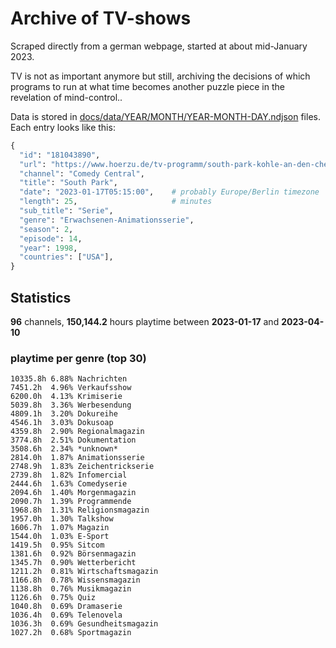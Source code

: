 # Archive of TV-shows

Scraped directly from a german webpage, started at about mid-January 2023.

TV is not as important anymore but still, archiving the decisions of which programs to run at what time
becomes another puzzle piece in the revelation of mind-control.. 

Data is stored in [docs/data/YEAR/MONTH/YEAR-MONTH-DAY.ndjson](docs/data/) files. 
Each entry looks like this:

```python
{
  "id": "181043890", 
  "url": "https://www.hoerzu.de/tv-programm/south-park-kohle-an-den-chefkoch/bid_181043890/", 
  "channel": "Comedy Central", 
  "title": "South Park", 
  "date": "2023-01-17T05:15:00",    # probably Europe/Berlin timezone 
  "length": 25,                     # minutes 
  "sub_title": "Serie", 
  "genre": "Erwachsenen-Animationsserie", 
  "season": 2, 
  "episode": 14, 
  "year": 1998, 
  "countries": ["USA"],
}
```

## Statistics

**96** channels, **150,144.2** hours playtime between **2023-01-17** and **2023-04-10**


### playtime per genre (top 30)

    10335.8h 6.88% Nachrichten
    7451.2h  4.96% Verkaufsshow
    6200.0h  4.13% Krimiserie
    5039.8h  3.36% Werbesendung
    4809.1h  3.20% Dokureihe
    4546.1h  3.03% Dokusoap
    4359.8h  2.90% Regionalmagazin
    3774.8h  2.51% Dokumentation
    3508.6h  2.34% *unknown*
    2814.0h  1.87% Animationsserie
    2748.9h  1.83% Zeichentrickserie
    2739.8h  1.82% Infomercial
    2444.6h  1.63% Comedyserie
    2094.6h  1.40% Morgenmagazin
    2090.7h  1.39% Programmende
    1968.8h  1.31% Religionsmagazin
    1957.0h  1.30% Talkshow
    1606.7h  1.07% Magazin
    1544.0h  1.03% E-Sport
    1419.5h  0.95% Sitcom
    1381.6h  0.92% Börsenmagazin
    1345.7h  0.90% Wetterbericht
    1211.2h  0.81% Wirtschaftsmagazin
    1166.8h  0.78% Wissensmagazin
    1138.8h  0.76% Musikmagazin
    1126.6h  0.75% Quiz
    1040.8h  0.69% Dramaserie
    1036.4h  0.69% Telenovela
    1036.3h  0.69% Gesundheitsmagazin
    1027.2h  0.68% Sportmagazin
